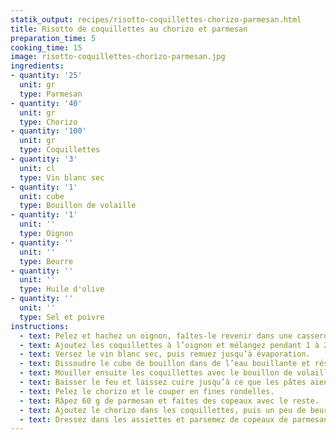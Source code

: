 ```yaml
---
statik_output: recipes/risotto-coquillettes-chorizo-parmesan.html
title: Risotto de coquillettes au chorizo et parmesan
preparation_time: 5
cooking_time: 15
image: risotto-coquillettes-chorizo-parmesan.jpg
ingredients:
- quantity: '25'
  unit: gr
  type: Parmesan
- quantity: '40'
  unit: gr
  type: Chorizo
- quantity: '100'
  unit: gr
  type: Coquillettes
- quantity: '3'
  unit: cl
  type: Vin blanc sec
- quantity: '1'
  unit: cube
  type: Bouillon de volaille
- quantity: '1'
  unit: ''
  type: Oignon
- quantity: ''
  unit: ''
  type: Beurre
- quantity: ''
  unit: ''
  type: Huile d'olive
- quantity: ''
  unit: ''
  type: Sel et poivre
instructions:
  - text: Pelez et hachez un oignon, faîtes-le revenir dans une casserole avec un filet d'huile et du beurre.
  - text: Ajoutez les coquillettes à l’oignon et mélangez pendant 1 à 2 minutes.
  - text: Versez le vin blanc sec, puis remuez jusqu’à évaporation.
  - text: Dissoudre le cube de bouillon dans de l’eau bouillante et réservez.
  - text: Mouiller ensuite les coquillettes avec le bouillon de volaille chaud petit à petit.
  - text: Baisser le feu et laissez cuire jusqu’à ce que les pâtes aient absorbé tout le bouillon. Renouvelez l’opération.
  - text: Pelez le chorizo et le couper en fines rondelles.
  - text: Râpez 60 g de parmesan et faites des copeaux avec le reste.
  - text: Ajoutez le chorizo dans les coquillettes, puis un peu de beurre et le parmesan râpé.
  - text: Dressez dans les assiettes et parsemez de copeaux de parmesan et de rondelles de chorizo, poivrez.
---
```

